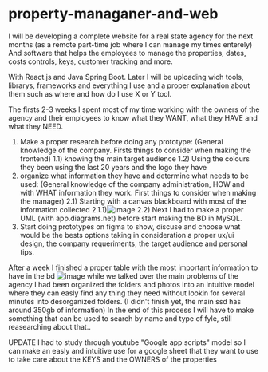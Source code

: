 # property-managaner-and-web
I will be developing a complete website for a real state agency for the next months (as a remote part-time job where I can manage my times enterely)
And  software that helps the employees to manage the properties, dates, costs controls, keys, customer tracking and more.

With React.js and Java Spring Boot. Later I will be uploading wich tools, librarys, frameworks and everything I use and a proper explanation about them such as where and how do I use X or Y tool.

The firsts 2-3 weeks I spent most of my time working with the owners of the agency and their employees to know what they WANT, what they HAVE and what they NEED.

1) Make a proper research before doing any prototype: (General knowledge of the company. Firsts things to consider when making the frontend)
    1.1) knowing the main target audience
    1.2) Using the colours they been using the last 20 years and the logo they have
2) organize what information they have and determine what needs to be used: (General knowledge of the company administration, HOW and with WHAT information they work. First things to consider when making the manager)
    2.1) Starting with a canvas blackboard with most of the information collected
    2.1.1)![image](https://github.com/Test576M/property-managaner-and-web/assets/93354994/9f44c010-e32b-457b-bc16-bb3b4accf8ff)
    2.2) Next I had to make a proper UML (with app.diagrams.net) before start making the BD in MySQL.
3) Start doing prototypes on figma to show, discuse and choose what would be the bests options taking in consideration a proper ux/ui design, the company requeriments, the target audience and personal tips.

After a week I finished a proper table with the most important information to have in the bd 
![image](https://github.com/Test576M/property-managaner-and-web/assets/93354994/5e50633e-3c0f-4743-92d2-390b880e60f1)
while we talked over the main problems of the agency I had been organized the folders and photos into an intuitive model where they can easly find any thing they need without lookin for several minutes into desorganized folders. (I didn't finish yet, the main ssd has around 350gb of information) In the end of this process I will have to make something that can be used to search by name and type of fyle, still reasearching about that.. 

UPDATE 
I had to study through youtube "Google app scripts" model so I can make an easly and intuitive use for a google sheet that they want to use to take care about the KEYS and the OWNERS of the properties
